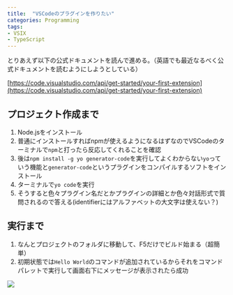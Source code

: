 ```yaml
---
title:  "VSCodeのプラグインを作りたい"
categories: Programming
tags:
- VSIX
- TypeScript
---
```


とりあえず以下の公式ドキュメントを読んで進める。（英語でも最近なるべく公式ドキュメントを読むようにしようとしている）

[https://code.visualstudio.com/api/get-started/your-first-extension](https://code.visualstudio.com/api/get-started/your-first-extension)

## プロジェクト作成まで

1. Node.jsをインストール
2. 普通にインストールすればnpmが使えるようになるはずなのでVSCodeのターミナルで`npm`と打ったら反応してくれることを確認
3. 後は`npm install -g yo generator-code`を実行してよくわからない`yo`っていう機能と`generator-code`というプラグインをコンパイルするソフトをインストール
4. ターミナルで`yo code`を実行
5. そうすると色々プラグイン名だとかプラグインの詳細とか色々対話形式で質問されるので答える(identifierにはアルファベットの大文字は使えない？)

## 実行まで

1. なんとプロジェクトのフォルダに移動して、F5だけでビルド始まる（超簡単）
2. 初期状態では`Hello World`のコマンドが追加されているからそれをコマンドパレットで実行して画面右下にメッセージが表示されたら成功

![](../../assets/images/2021-06-12-13-39-38.png)
